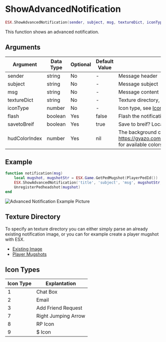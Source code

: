 # ShowAdvancedNotification

```lua
ESX.ShowAdvancedNotification(sender, subject, msg, textureDict, iconType, flash, saveToBrief, hudColorIndex)
```

This function shows an advanced notification.

## Arguments

| Argument      | Data Type | Optional | Default Value | Explanation                                                                                       |
|---------------|-----------|----------|---------------|---------------------------------------------------------------------------------------------------|
| sender        | string    | No       | -             | Message header                                                                                    |
| subject       | string    | No       | -             | Message subject                                                                                   |
| msg           | string    | No       | -             | Message content                                                                                   |
| textureDict   | string    | No       | -             | Texture directory, see [Texture Directory](#Texture_Directory) for accepted values                |
| iconType      | number    | No       | -             | Icon type, see [Icon Types](#Icon_Types) for accepted values                                      |
| flash         | boolean   | Yes      | false         | Flash the notification?                                                                           |
| savetoBreif   | boolean   | Yes      | true          | Save to breif? Located in Pause Menu > Help                                                       |
| hudColorIndex | number    | Yes      | nil           | The background color, see https://gyazo.com/68bd384455fceb0a85a8729e48216e15 for available colors |

## Example

```lua
function notification(msg)
	local mugshot, mugshotStr = ESX.Game.GetPedMugshot(PlayerPedId())
	ESX.ShowAdvancedNotification('title', 'subject', 'msg', mugshotStr, 1)
	UnregisterPedheadshot(mugshot)
end
```

![Advanced Notification Example Picture](https://i.imgur.com/bX1oxrF.jpg)

## Texture Directory

To specify an texture directory you can either simply parse an already existing notification image, or you can for example create a player mugshot with ESX.

* [Existing Image](https://wiki.gtanet.work/index.php?title=Notification_Pictures)
* [Player Mugshots](game/getpedmugshot.md)

## Icon Types

| Icon Type | Explantation        |
|-----------|---------------------|
| 1         | Chat Box            |
| 2         | Email               |
| 3         | Add Friend Request  |
| 7         | Right Jumping Arrow |
| 8         | RP Icon             |
| 9         | $ Icon              |
